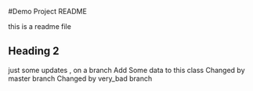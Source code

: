 #Demo Project README

this is a readme file

## Heading 2

just some updates , on a branch
Add Some data to this class
Changed by master branch
Changed by very_bad branch
